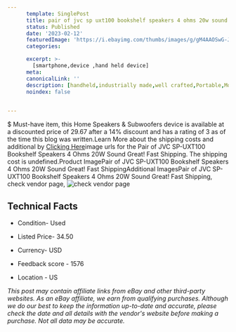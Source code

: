 ```yaml
---
      template: SinglePost
      title: pair of jvc sp uxt100 bookshelf speakers 4 ohms 20w sound great fast shipping
      status: Published
      date: '2023-02-12'
      featuredImage: 'https://i.ebayimg.com/thumbs/images/g/gM4AAOSwG-Jjs2vL/s-l225.jpg'
      categories: 

      excerpt: >-
        [smartphone,device ,hand held device]
      meta:
      canonicalLink: ''
      description: [handheld,industrially made,well crafted,Portable,Mobile,Compact,Convenient,Lightweight,Maneuverable,Man-portable,Miniature,Carriable,Hand-held,Light,Holdable,Transportable,Mobile device,Pocket-sized,On-the-go,Wireless,Cordless,Compact size,Convenient size, smartphone,device ,hand held device]
      noindex: false

        
---
```

$
    Must-have item, this Home Speakers & Subwoofers device is available at a discounted price of 29.67 after a 14% discount and has a rating of 3 as of the time this blog was written.Learn More about the shipping costs and additional by [Clicking Here](https://www.ebay.com/itm/134395674125?hash=item1f4a9b3e0d%3Ag%3AgM4AAOSwG-Jjs2vL&mkevt=1&mkcid=1&mkrid=711-53200-19255-0&campid=%253CePNCampaignId%253E&customid=%253CreferenceId%253E&toolid=10049)image urls for the Pair of JVC SP-UXT100 Bookshelf Speakers 4 Ohms 20W  Sound Great!  Fast Shipping. The shipping cost is undefined.Product ImagePair of JVC SP-UXT100 Bookshelf Speakers 4 Ohms 20W  Sound Great!  Fast ShippingAdditional ImagesPair of JVC SP-UXT100 Bookshelf Speakers 4 Ohms 20W  Sound Great!  Fast Shipping, check vendor page, ![check vendor page](https://origin-galleryplus.ebayimg.com/ws/web/134395674125_2_0_1/225x225.jpg,https://origin-galleryplus.ebayimg.com/ws/web/134395674125_3_0_1/225x225.jpg,https://origin-galleryplus.ebayimg.com/ws/web/134395674125_4_0_1/225x225.jpg,https://origin-galleryplus.ebayimg.com/ws/web/134395674125_5_0_1/225x225.jpg,https://origin-galleryplus.ebayimg.com/ws/web/134395674125_6_0_1/225x225.jpg,https://origin-galleryplus.ebayimg.com/ws/web/134395674125_7_0_1/225x225.jpg)
    
    

 ## Technical Facts 



     
      

 - Condition- Used 


      

 - Listed Price- 34.50 


      

 - Currency- USD 


      

 - Feedback score - 1576 


      

 - Location - US 


      
      

 *_This post may contain affiliate links from eBay and other third-party websites. As an eBay affiliate, we earn from qualifying purchases. Although we do our best to keep the information up-to-date and accurate, please check the date and all details with the vendor's website before making a purchase. Not all data may be accurate._*



    
    
    
    
    